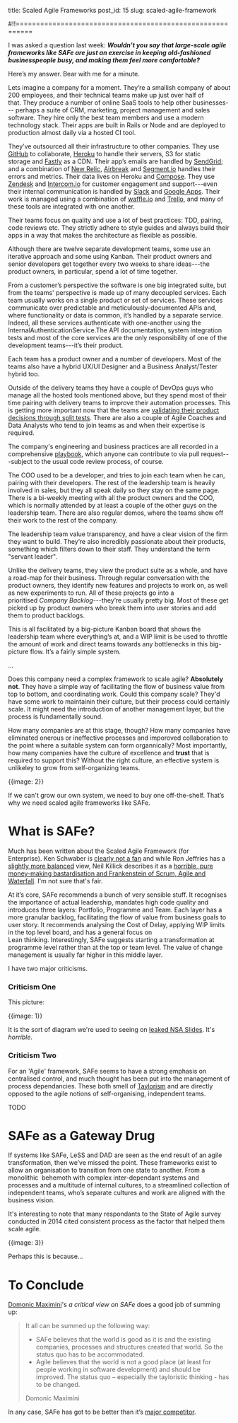 title: Scaled Agile Frameworks
post_id: 15
slug: scaled-agile-framework

#!!==========================================================

I was asked a question last week: ***Wouldn’t you say that large-scale agile frameworks like SAFe are just an exercise in keeping old-fashioned businesspeople busy, and making them feel more comfortable?***

Here’s my answer. Bear with me for a minute.

Lets imagine a company for a moment. They’re a smallish company of about 200 employees, and their technical teams make up just over half of that. They produce a number of online SaaS tools to help other businesses--- perhaps a suite of CRM, marketing, project management and sales software. They hire only the best team members and use a modern technology stack. Their apps are built in Rails or Node and are deployed to production almost daily via a hosted CI tool.

They’ve outsourced all their infrastructure to other companies. They use [GitHub](http://github.com) to collaborate, [Heroku](http://heroku.com) to handle their servers, S3 for static storage and [Fastly](http://www.fastly.com) as a CDN. Their app’s emails are handled by [SendGrid](https://sendgrid.com); and a combination of [New Relic](http://newrelic.com), [Airbreak](https://airbrake.io) and [Segment.io](https://segment.com) handles their errors and metrics. Their data lives on Heroku and [Compose](https://www.compose.io). They use [Zendesk](http://zendesk.com) and [Intercom.io](http://intercom.io) for customer engagement and support---even their internal communication is handled by [Slack](https://slack.com) and [Google Apps](https://www.google.com/work/apps/business/). Their work is managed using a combination of [waffle.io](https://waffle.io) and [Trello](http://trello.com), and many of these tools are integrated with one another.

Their teams focus on quality and use a lot of best practices: TDD, pairing, code reviews etc. They strictly adhere to style guides and always build their apps in a way that makes the architecture as flexible as possible.

Although there are twelve separate development teams, some use an iterative approach and some using Kanban. Their product owners and senior developers get together every two weeks to share ideas---the product owners, in particular, spend a lot of time together.

From a customer’s perspective the software is one big integrated suite, but from the teams' perspective is made up of many decoupled services. Each team usually works on a single product or set of services. These services communicate over predictable and meticulously-documented APIs and, where functionality or data is common, it’s handled by a separate service. Indeed, all these services authenticate with one-another using the InternalAuthenticationService.The API documentation, system integration tests and most of the core services are the only responsibility of one of the development teams---it’s their product.

Each team has a product owner and a number of developers. Most of the teams also have a hybrid UX/UI Designer and a Business Analyst/Tester hybrid too.

Outside of the delivery teams they have a couple of DevOps guys who manage all the hosted tools mentioned above, but they spend most of their time pairing with delivery teams to improve their automation processes. This is getting more important now that the teams are [validating their product decisions through split tests](http://danny.is/writing/delivering-business-kanban-and-validated-learning-150314). There are also a couple of Agile Coaches and Data Analysts who tend to join teams as and when their expertise is required.

The company's engineering and business practices are all recorded in a comprehensive [playbook](http://playbook.thoughtbot.com), which anyone can contribute to via pull request---subject to the usual code review process, of course.

The COO used to be a developer, and tries to join each team when he can, pairing with their developers. The rest of the leadership team is heavily involved in sales, but they all speak daily so they stay on the same page. There is a bi-weekly meeting with all the product owners and the COO, which is normally attended by at least a couple of the other guys on the leadership team. There are also regular demos, where the teams show off their work to the rest of the company.

The leadership team value transparency, and have a clear vision of the firm they want to build. They’re also incredibly passionate about their products, something which filters down to their staff. They understand the term "servant leader".

Unlike the delivery teams, they view the product suite as a whole, and have a road-map for their business. Through regular conversation with the product owners, they identify new features and projects to work on, as well as new experiments to run. All of these projects go into a prioritised *Company Backlog*---they’re usually pretty big. Most of these get picked up by product owners who break them into user stories and add them to product backlogs.

This is all facilitated by a big-picture Kanban board that shows the leadership team where everything’s at, and a WIP limit is be used to throttle the amount of work and direct teams towards any bottlenecks in this big-picture flow. It’s a fairly simple system.

...

Does this company need a complex framework to scale agile? **Absolutely not**. They have a simple way of facilitating the flow of business value from top to bottom, and coordinating work. Could this company scale? They'd have some work to maintainin their culture, but their process could certainly scale. It might need the introduction of another management layer, but the process is fundamentally sound.

How many companies are at this stage, though? How many companies have eliminated onerous or ineffective processes and imporoved collaboration to the point where a suitable system can form organnically? Most importantly, how many companies have the culture of excellence and **trust** that is required to support this? Without the right culture, an effective system is unlikeley to grow from self-organizing teams.

{{image: 2}}

If we can't grow our own system, we need to buy one off-the-shelf. That’s why we need scaled agile frameworks like SAFe.

# What is SAFe?

Much has been written about the Scaled Agile Framework (for Enterprise). Ken Schwaber is [clearly not a fan](https://kenschwaber.wordpress.com/2013/08/06/unsafe-at-any-speed/) and while Ron Jeffries has a [slightly more balanced](http://ronjeffries.com/xprog/articles/safe-good-but-not-good-enough/) view, Neil Killick describes it as a [horrible, pure money-making bastardisation and Frankenstein of Scrum, Agile and Waterfall](http://neilkillick.com/2012/03/21/the-horror-of-the-scaled-agile-framework/). I'm not sure that's fair.

At it’s core, SAFe recommends a bunch of very sensible stuff. It recognises the importance of actual leadership, mandates high code quality and introduces three layers: Portfolio, Programme and Team. Each layer has a more granular backlog, facilitating the flow of value from business goals to user story. It recommends analysing the Cost of Delay, applying WIP limits in the top level board, and has a general focus on Lean thinking. Interestingly, SAFe suggests starting a transformation at programme level rather than at the top or team level. The value of change management is usually far higher in this middle layer.

I have two major criticisms.

### Criticism One

This picture:

{{image: 1}}

It is the sort of diagram we're used to seeing on [leaked NSA Slides](http://www.slideshare.net/EmilandDC/dear-nsa-let-me-take-care-ou). It's *horrible*.

### Criticism Two
For an 'Agile' framework, SAFe seems to have a strong emphasis on centralised control, and much thought has been put into the management of process dependancies. These both smell of [Taylorism](http://en.wikipedia.org/wiki/Frederick_Winslow_Taylor) and are directly opposed to the agile notions of self-organising, independent teams.

TODO

# SAFe as a Gateway Drug

If systems like SAFe, LeSS and DAD are seen as the end result of an agile transformation, then we’ve missed the point. These frameworks exist to allow an organisation to transition from one state to another. From a monolithic  behemoth with complex inter-dependant systems and processes and a multitude of internal cultures, to a streamlined collection of independent teams, who’s separate cultures and work are aligned with the business vision.

It's interesting to note that many respondants to the State of Agile survey conducted in 2014 cited consistent process as the factor that helped them scale agile.

{{image: 3}}

Perhaps this is because...

# To Conclude

[Domonic Maximini](http://scrumorakel.de/blog/index.php?/archives/45-A-critical-view-on-SAFe.html)'s *a critical view on SAFe* does a good job of summing up:

<blockquote>It all can be summed up the following way:
<ul><li><span>SAFe believes that the world is good as it is and the existing companies, processes and structures created that world. So the status quo has to be accommodated.</span></li>
    <li><span>Agile believes that the world is not a good place (at least for people working in software development) and should be improved. The status quo – especially the tayloristic thinking - has to be changed.</span></li></ul>
<footer>Domonic Maximini</footer>
</blockquote>

In any case, SAFe has got to be better than it’s [major competitor](http://www.lafable.com).
